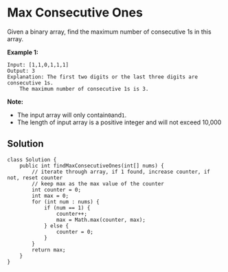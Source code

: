 # Max Consecutive Ones

Given a binary array, find the maximum number of consecutive 1s in this array.

**Example 1:**

```
Input: [1,1,0,1,1,1]
Output: 3
Explanation: The first two digits or the last three digits are consecutive 1s.
    The maximum number of consecutive 1s is 3.
```

**Note:**

* The input array will only contain`0`and`1`.
* The length of input array is a positive integer and will not exceed 10,000

## Solution

```
class Solution {
    public int findMaxConsecutiveOnes(int[] nums) {
        // iterate through array, if 1 found, increase counter, if not, reset counter
        // keep max as the max value of the counter
        int counter = 0;
        int max = 0;
        for (int num : nums) {
            if (num == 1) {
                counter++;
                max = Math.max(counter, max);
            } else {
                counter = 0;
            }
        }
        return max;
    }
}
```



